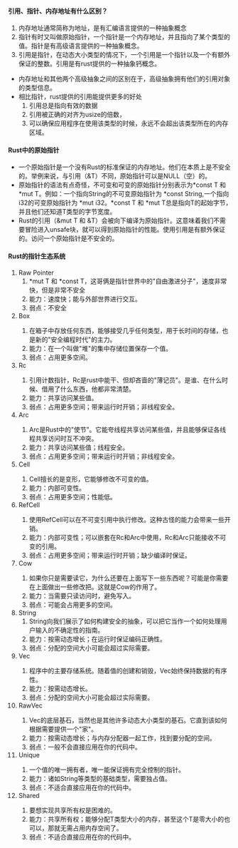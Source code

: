 #### 引用、指针、内存地址有什么区别？

1. 内存地址通常简称为地址，是有汇编语言提供的一种抽象概念
2. 指针有时又叫做原始指针，一个指针是一个内存地址，并且指向了某个类型的值。指针是有高级语言提供的一种抽象概念。
3. 引用是指针，在动态大小类型的情况下，一个引用是一个指针以及一个有额外保证的整数。引用是有rust提供的一种抽象钙概念。

- 内存地址和其他两个高级抽象之间的区别在于，高级抽象拥有他们的引用对象的类型信息。
- 相比指针，rust提供的引用能提供更多的好处
    1. 引用总是指向有效的数据
    2. 引用被正确的对齐为usize的倍数，
    3. 可以确保应用程序在使用该类型的时候，永远不会超出该类型所在的内存区域。

#### Rust中的原始指针

- 一个原始指针是一个没有Rust的标准保证的内存地址。他们在本质上是不安全的。举例来说，与引用（&T）不同，原始指针可以是NULL（空）的。
- 原始指针的语法有点奇怪，不可变和可变的原始指针分别表示为*const T 和 *mut T。例如：一个指向String的不可变原始指针为 *const
  String,一个指向i32的可变原始指针为 *mut i32。*const T 和 *mut T总是指向T的起始字节，并且他们还知道T类型的字节宽度。
- Rust的引用（&mut T 和 &T）会被向下编译为原始指针。这意味着我们不需要冒险进入unsafe块，就可以得到原始指针的性能。使用引用是有额外保证的。访问一个原始指针是不安全的。

#### Rust的指针生态系统

1. Raw Pointer
    1. *mut T 和 *const T，这哥俩是指针世界中的"自由激进分子"，速度非常快，但是非常不安全
    2. 能力：速度快；能与外部世界进行交互。
    3. 弱点：不安全
2. Box<T>
    1. 在箱子中存放任何东西，能够接受几乎任何类型，用于长时间的存储，也是新的"安全编程时代"的主力。
    2. 能力：在一个叫做"堆"的集中存储位置保存一个值。
    3. 弱点：占用更多空间。
3. Rc<T>
    1. 引用计数指针，Rc<T>是rust中能干、但却吝啬的"薄记员"。是谁、在什么时候、借用了什么东西，他都非常清楚。
    2. 能力：共享访问某些值。
    3. 弱点：占用更多空间；带来运行时开销；非线程安全。
4. Arc<T>
    1. Arc<T>是Rust中的"使节"。它能夸线程共享访问某些值，并且能够保证各线程共享访问时互不冲突。
    2. 能力：共享访问某些值；线程安全。
    3. 弱点：占用更多空间；带来运行时开销；非线程安全。
5. Cell<T>
    1. Cell<T>擅长的是变形，它能够修改不可变的值。
    2. 能力：内部可变性。
    3. 弱点：占用更多空间；性能低。
6. RefCell<T>
    1. 使用RefCell<T>可以在不可变引用中执行修改。这种古怪的能力会带来一些开销。
    2. 能力：内部可变性；可以嵌套在Rc和Arc中使用，Rc和Arc只能接收不可变的引用。
    3. 弱点：占用更多空间；带来运行时开销；缺少编译时保证。
7. Cow<T>
    1. 如果你只是需要读它，为什么还要在上面写下一些东西呢？可能是你需要在上面做出一些修改把。这就是Cow的作用了。
    2. 能力：当需要只读访问时，避免写入。
    3. 弱点：可能会占用更多的空间。
8. String
    1. String向我们展示了如何构建安全的抽象，可以把它当作一个如何处理用户输入的不确定性的指南。
    2. 能力：按需动态增长；在运行时保证编码正确性。
    3. 弱点：分配的空间大小可能会超过实际需要。
9. Vec<T>
    1. 程序中的主要存储系统。随着值的创建和销毁，Vec<T>始终保持数据的有序性。
    2. 能力：按需动态增长。
    3. 弱点：分配的空间大小可能会超过实际需要。
10. RawVec<T>
    1. Vec<T>的底层基石，当然也是其他许多动态大小类型的基石。它直到该如何根据需要提供一个"家"。
    2. 能力：按需动态增长；与内存分配器一起工作，找到要分配的空间。
    3. 弱点：一般不会直接应用在你的代码中。
11. Unique<T>
    1. 一个值的唯一拥有者，唯一能保证拥有完全控制的指针。
    2. 能力：诸如String等类型的基础类型，需要独占值。
    3. 弱点：不适合直接应用在你的代码中。
12. Shared<T>
    1. 要想实现共享所有权是困难的。
    2. 能力：共享所有权；能够分配T类型大小的内存，甚至这个T是零大小的也可以，那就无需占用内存空间了。
    3. 弱点：不适合直接应用在你的代码中。